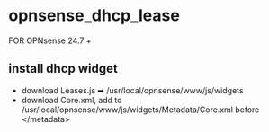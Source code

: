 #     opnsense_dhcp_lease
FOR OPNsense 24.7 +

## install dhcp widget
- download Leases.js ➡ /usr/local/opnsense/www/js/widgets
- download Core.xml, add to /usr/local/opnsense/www/js/widgets/Metadata/Core.xml before \</metadata\>
 


